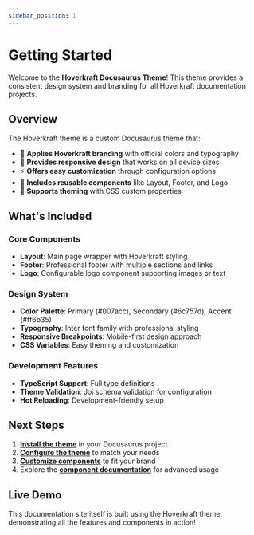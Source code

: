 ```yaml
---
sidebar_position: 1
---
```


# Getting Started

Welcome to the **Hoverkraft Docusaurus Theme**! This theme provides a consistent design system and branding for all Hoverkraft documentation projects.

## Overview

The Hoverkraft theme is a custom Docusaurus theme that:

- 🎨 **Applies Hoverkraft branding** with official colors and typography
- 📱 **Provides responsive design** that works on all device sizes
- ⚡ **Offers easy customization** through configuration options
- 🧩 **Includes reusable components** like Layout, Footer, and Logo
- 🔧 **Supports theming** with CSS custom properties

## What's Included

### Core Components

- **Layout**: Main page wrapper with Hoverkraft styling
- **Footer**: Professional footer with multiple sections and links
- **Logo**: Configurable logo component supporting images or text

### Design System

- **Color Palette**: Primary (#007acc), Secondary (#6c757d), Accent (#ff6b35)
- **Typography**: Inter font family with professional styling
- **Responsive Breakpoints**: Mobile-first design approach
- **CSS Variables**: Easy theming and customization

### Development Features

- **TypeScript Support**: Full type definitions
- **Theme Validation**: Joi schema validation for configuration
- **Hot Reloading**: Development-friendly setup

## Next Steps

1. [**Install the theme**](./installation) in your Docusaurus project
2. [**Configure the theme**](./configuration) to match your needs
3. [**Customize components**](./customization/colors) to fit your brand
4. Explore the [**component documentation**](./components/layout) for advanced usage

## Live Demo

This documentation site itself is built using the Hoverkraft theme, demonstrating all the features and components in action!